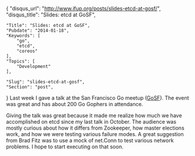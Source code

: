 {
	"disqus_url": "http://www.ifup.org/posts/slides-etcd-at-gosf/",
	"disqus_title": "Slides: etcd at GoSF",

	"Title": "Slides: etcd at GoSF",
	"Pubdate": "2014-01-18",
	"Keywords": [
		"go",
		"etcd",
		"coreos"
	],
	"Topics": [
		"Development"
	],

	"Slug": "slides-etcd-at-gosf",
	"Section": "post",
}
Last week I gave a talk at the San Francisco Go meetup ([GoSF][gosf]). The
event was great and has about 200 Go Gophers in attendance.

Giving the talk was great because it made me realize how much we have
accomplished on etcd since my last talk in October. The audience was mostly
curious about how it differs from Zookeeper, how master elections work, and how
we were testing various failure modes. A great suggestion from Brad Fitz was
to use a mock of net.Conn to test various network problems. I hope to start
executing on that soon.

<script type="text/javascript" src="//speakerdeck.com/assets/embed.js" class="speakerdeck-embed" data-id="42f883e060f801319dd43a22f70921ad" data-ratio="1.33333333333333" >

</script>

[gosf]: http://www.meetup.com/golangsf/events/146084182/
